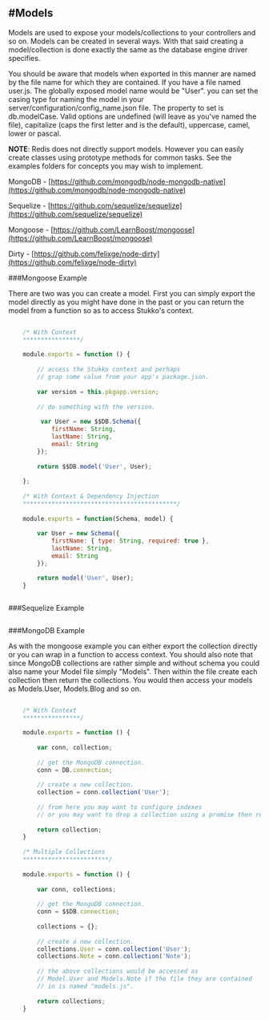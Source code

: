 #Models
----

Models are used to expose your models/collections to your controllers and so on. Models can be created in several ways.
With that said creating a model/collection is done exactly the same as the database engine driver specifies.

You should be aware that models when exported in this manner are named by the file name for which they are contained. 
If you have a file named user.js. The globally exposed model name would be "User". you can set the casing type 
for naming the model in your server/configuration/config_name.json file. The property to set is db.modelCase. Valid 
options are undefined (will leave as you've named the file), capitalize (caps the first letter and is the default), uppercase,
camel, lower or pascal.

**NOTE**: Redis does not directly support models. However you can easily create classes using prototype methods 
for common tasks. See the examples folders for concepts you may wish to implement.

MongoDB     -   [https://github.com/mongodb/node-mongodb-native](https://github.com/mongodb/node-mongodb-native)

Sequelize   -   [https://github.com/sequelize/sequelize](https://github.com/sequelize/sequelize)

Mongoose    -   [https://github.com/LearnBoost/mongoose](https://github.com/LearnBoost/mongoose)

Dirty       -   [https://github.com/felixge/node-dirty](https://github.com/felixge/node-dirty)

###Mongoose Example

There are two was you can create a model. First you can simply export the model directly as you might have done in the past or you can return the model from a function so as to access Stukko's context.

```js

    /* With Context
    ****************/
    
    module.exports = function () {
    
        // access the Stukko context and perhaps
        // grap some value from your app's package.json.
        
        var version = this.pkgapp.version;
        
        // do something with the version.
 
         var User = new $$DB.Schema({
            firstName: String,
            lastName: String,
            email: String
        });
            
        return $$DB.model('User', User);
        
    };
    
    /* With Context & Dependency Injection
    *******************************************/
    
    module.exports = function(Schema, model) {       
        
        var User = new Schema({
            firstName: { type: String, required: true },
            lastName: String,
            email: String
        });

        return model('User', User);
    }
    
```

###Sequelize Example

```js
```


###MongoDB Example

As with the mongoose example you can either export the collection directly or you can wrap in a function to access context. 
You should also note that since MongoDB collections are rather simple and without schema you could also name your Model file simply "Models". 
Then within the file create each collection then return the collections. You would then access your models as Models.User, Models.Blog and so on.

```js

    /* With Context
    ****************/

    module.exports = function () {
    
        var conn, collection;
            
        // get the MongoDB connection.
        conn = DB.connection;
        
        // create a new collection.
        collection = conn.collection('User');
        
        // from here you may want to configure indexes
        // or you may want to drop a collection using a promise then return etc.
    
        return collection;
    }
    
    /* Multiple Collections
    ************************/
    
    module.exports = function () {
    
        var conn, collections;
            
        // get the MongoDB connection.
        conn = $$DB.connection;
        
        collections = {};
        
        // create a new collection.
        collections.User = conn.collection('User');
        collections.Note = conn.collection('Note');
        
        // the above collections would be accessed as 
        // Model.User and Models.Note if the file they are contained
        // in is named "models.js".  
    
        return collections;
    }    
    
```






